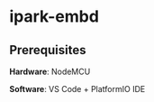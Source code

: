 <h1> ipark-embd </h1>

<h2> Prerequisites </h2>  
<p><b>Hardware</b>: NodeMCU </p>  
<p><b>Software</b>: VS Code + PlatformIO IDE </p>
